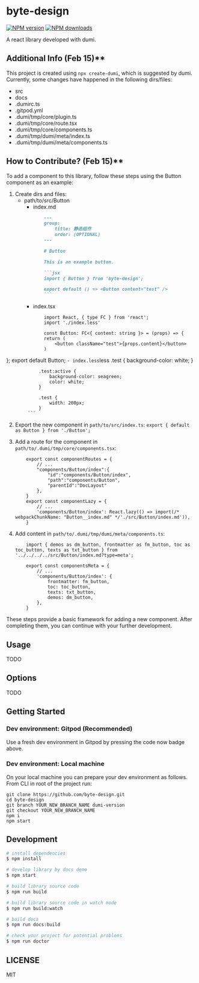 # byte-design

[![NPM version](https://img.shields.io/npm/v/byte-design.svg?style=flat)](https://npmjs.org/package/byte-design)
[![NPM downloads](http://img.shields.io/npm/dm/byte-design.svg?style=flat)](https://npmjs.org/package/byte-design)

A react library developed with dumi.

## Additional Info (Feb 15)**
This project is created using `npx create-dumi`, which is suggested by dumi.
Currently, some changes have happened in the following dirs/files:
- src
- docs
- .dumirc.ts
- .gitpod.yml
- .dumi/tmp/core/plugin.ts
- .dumi/tmp/core/route.tsx
- .dumi/tmp/core/components.ts
- .dumi/tmp/dumi/meta/index.ts
- .dumi/tmp/dumi/meta/components.ts

## How to Contribute? (Feb 15)**
To add a component to this library, follow these steps using the Button component as an example:
1. Create dirs and files:
    - path/to/src/Button
        - index.md
            ```md
                ---
                group:
                    title: 静态组件
                    order: (OPTIONAL)
                ---

                # Button

                This is an example button.

                ```jsx
                import { Button } from 'byte-design';

                export default () => <Button content="test" />
                ```
            ```
        - index.tsx
            ```tsx
                import React, { type FC } from 'react';
                import './index.less'

                const Button: FC<{ content: string }> = (props) => {
                return (
                    <button className="test">{props.content}</button>
                )
};
                export default Button;
            ```
        - index.less
            ```less
                .test {
                    background-color: white;
                }

                .test:active {
                    background-color: seagreen;
                    color: white;
                }

                .test {
                    width: 200px;
                }
            ```
2. Export the new component in `path/to/src/index.ts`: 
    `export { default as Button } from './Button';`

3. Add a route for the component in `path/to/.dumi/tmp/core/components.tsx`: 
    ```tsx
        export const componentRoutes = {
            // ...
            "components/Button/index":{
                "id":"components/Button/index",
                "path":"components/Button",
                "parentId":"DocLayout"
            },
        }
        export const componentLazy = {
            // ...
            'components/Button/index': React.lazy(() => import(/* webpackChunkName: "Button__index.md" */'./src/Button/index.md')),
        }
    ```

4. Add content in `path/to/.dumi/tmp/dumi/meta/components.ts`: 
    ```
        import { demos as dm_button, frontmatter as fm_button, toc as toc_button, texts as txt_button } from '../../../../src/Button/index.md?type=meta';
    ```
    ```
        export const componentsMeta = {
            // ...
            'components/Button/index': {
                frontmatter: fm_button,
                toc: toc_button,
                texts: txt_button,
                demos: dm_button,
            },
        }
    ```

These steps provide a basic framework for adding a new component. After completing them, you can continue with your further development.

## Usage

TODO

## Options

TODO

## Getting Started
### Dev environment: Gitpod (Recommended)
Use a fresh dev environment in Gitpod by pressing the code now badge above.

### Dev environment: Local machine
On your local machine you can prepare your dev environment as follows. From CLI in root of the project run:
```
git clone https://github.com/byte-design.git
cd byte-design
git branch YOUR_NEW_BRANCH_NAME dumi-version
git checkout YOUR_NEW_BRANCH_NAME
npm i
npm start
```


## Development
```bash
# install dependencies
$ npm install

# develop library by docs demo
$ npm start

# build library source code
$ npm run build

# build library source code in watch mode
$ npm run build:watch

# build docs
$ npm run docs:build

# check your project for potential problems
$ npm run doctor
```

## LICENSE

MIT
